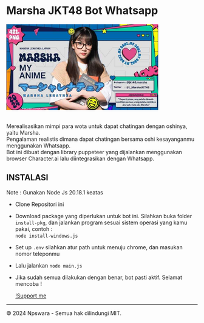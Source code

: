 ### <h1> Marsha JKT48 Bot Whatsapp </h1>
<img src="./Asset/img-vid/marsha.jpg" alt="MarshaJKT48" width="400">
<p> <br> Merealisasikan mimpi para wota untuk dapat chatingan dengan oshinya, yaitu Marsha. <br> Pengalaman realistis dimana dapat chatingan bersama oshi kesayanganmu menggunakan Whatsapp.<br> Bot ini dibuat dengan library puppeteer yang dijalankan menggunakan browser Character.ai lalu diintegrasikan dengan Whatsapp.</p>

### <h2> INSTALASI </h2>
Note : Gunakan Node Js 20.18.1 keatas
- Clone Repositori ini

- Download package yang diperlukan untuk bot ini. Silahkan buka folder `install-pkg`, dan jalankan program sesuai sistem operasi yang kamu pakai, contoh : <br> ```node install-windows.js```

- Set up `.env` silahkan atur path untuk menuju chrome, dan masukan nomor teleponmu

- Lalu jalankan `node main.js`

- Jika sudah semua dilakukan dengan benar, bot pasti aktif. Selamat mencoba !

  [!Support me](https://saweria.co/parameswara)

---

© 2024 Npswara - Semua hak dilindungi MIT.

